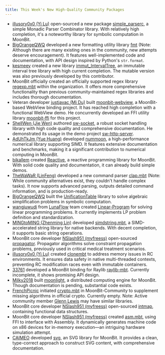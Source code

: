 ```yaml
---
title: This Week's New High-Quality Community Packages
---
```


- [illusory0x0 (Yi Lu)](https://github.com/illusory0x0) open-sourced a new package [simple_parserc](https://github.com/moonbit-community/simple_parserc), a simple Monadic Parser Combinator library. With relatively high completion, it's a noteworthy library for symbolic computation in MoonBit.
- [BigOrangeQWQ](https://github.com/BigOrangeQWQ) developed a new formatting utility library [fmt](https://github.com/moonbit-community/fmt) (Note: Although there are many existing ones in the community, new attempts deserve encouragement). It features well-implemented code and documentation, with API design inspired by Python's `str.format`.
- [kesmeey](https://github.com/kesmeey) created a new library [immut_IntervalTree](https://github.com/moonbit-community/immut_IntervalTree), an immutable interval tree library with high current completion. The mutable version was also previously developed by this contributor.
- MoonBit officially created an officially supported regex library [regexp.mbt](https://github.com/moonbitlang/regexp.mbt) within the organization. It offers more comprehensive functionality than previous community-maintained regex libraries and includes thorough documentation.
- Veteran developer [justjavac (Mi Du)](https://github.com/justjavac) built [moonbit-webview](https://github.com/justjavac/moonbit-webview), a MoonBit-based WebView binding project. It has reached high completion with a functional WebView demo. He concurrently developed an FFI utility library [moonbit-ffi](https://github.com/justjavac/moonbit-ffi) for this project.
- [ShellWen (Jie Wen)](https://github.com/ShellWen) authored [sw-socket](https://github.com/moonbit-community/sw-socket), a robust socket handling library with high code quality and comprehensive documentation. He demonstrated its usage in the demo project [sw-http-server](https://github.com/moonbit-community/sw-http-server).
- [AdUhTkJm (Yue Huang)](https://github.com/AdUhTkJm) developed [nummoon](https://github.com/AdUhTkJm/nummoon), a high-performance numerical library supporting SIMD. It features extensive documentation and benchmarks, making it a significant contribution to numerical computing in MoonBit.
- [bikallem](https://github.com/bikallem) created [Reactive](https://github.com/bikallem/reactive), a reactive programming library for MoonBit. With solid code quality and documentation, it can already build simple demos.
- [TheWaWaR (LinFeng)](https://github.com/TheWaWaR) developed a new command parser [clap.mbt](https://github.com/TheWaWaR/clap.mbt) (Note: While community alternatives exist, they couldn't handle complex tasks). It now supports advanced parsing, outputs detailed command information, and is production-ready.
- [BigOrangeQWQ](https://github.com/BigOrangeQWQ) built the [UnificationTable](https://github.com/BigOrangeQWQ/UnificationTable) library to solve algebraic simplification problems in symbolic computation.
- [wangjuwudi](https://github.com/wangjuwudi) from [LunaFlow](https://github.com/Luna-Flow) team created [Linear-Program](https://github.com/wangjuwudi/Linear-program) for solving linear programming problems. It currently implements LP problem definition and standardization.
- [MINGtoMING (Zhenming Lin)](https://github.com/MINGtoMING) developed [simdstring.mbt](https://github.com/MINGtoMING/simdstring.mbt), a SIMD-accelerated string library for native backends. With decent completion, it supports basic string operations.
- MoonBit core developer [NSlash951 (myfreess)](https://github.com/myfreess) open-sourced [propagator](https://github.com/myfreess/propagator). Propagator algorithms solve constraint propagation problems, previously used in critical medical treatment scenarios.
- [illusory0x0 (Yi Lu)](https://github.com/illusory0x0) created [clonembt](https://github.com/illusory0x0/clone.mbt) to address memory issues in RC environments. It ensures data safety in native multi-threaded contexts, preventing RC modification races even with immutable containers.
- [33761](https://github.com/33761) developed a MoonBit binding for Raylib [raylib-mbt](https://github.com/moonbit-community/raylib-mbt). Currently incomplete, it shows promising API design.
- [Milky2018](https://github.com/Milky2018) built [moonlight](https://github.com/Milky2018/moonlight), a distributed computing engine for MoonBit. Though documentation is pending, substantial code exists.
- [FrenchPicnic](https://github.com/FrenchPicnic) initiated [crypto.mbt](https://github.com/moonbit-community/crypto.mbt) in MoonBit-Community to supplement missing algorithms in official crypto. Currently empty. Note: Active community member [Glenn Lewis](https://github.com/gmlewis) may have similar libraries.
- MoonBit core developer [NSlash951 (myfreess)](https://github.com/myfreess) open-sourced [intmap](https://github.com/myfreess/intmap), containing functional data structures.
- MoonBit core developer [NSlash951 (myfreess)](https://github.com/myfreess) created [asm.mbt](https://github.com/myfreess/asm.mbt), using FFI to interface with Assembly. It dynamically generates machine code on x86 devices for in-memory execution—an intriguing hardware simulation attempt.
- [CAIMEO](http) developed [svg](https://github.com/CAIMEOX/svg), an SVG library for MoonBit. It provides a clean, type-correct approach to construct SVG content, with comprehensive documentation.
